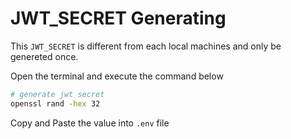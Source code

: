 # JWT_SECRET Generating

This `JWT_SECRET` is different from each local machines and only be genereted once.

Open the terminal and execute the command below

```bash
# generate jwt secret
openssl rand -hex 32
```

Copy and Paste the value into `.env` file
